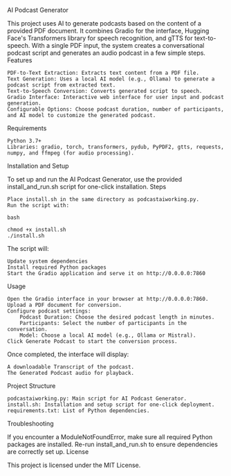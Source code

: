 AI Podcast Generator

This project uses AI to generate podcasts based on the content of a provided PDF document. It combines Gradio for the interface, Hugging Face's Transformers library for speech recognition, and gTTS for text-to-speech. With a single PDF input, the system creates a conversational podcast script and generates an audio podcast in a few simple steps.
Features

    PDF-to-Text Extraction: Extracts text content from a PDF file.
    Text Generation: Uses a local AI model (e.g., Ollama) to generate a podcast script from extracted text.
    Text-to-Speech Conversion: Converts generated script to speech.
    Gradio Interface: Interactive web interface for user input and podcast generation.
    Configurable Options: Choose podcast duration, number of participants, and AI model to customize the generated podcast.

Requirements

    Python 3.7+
    Libraries: gradio, torch, transformers, pydub, PyPDF2, gtts, requests, numpy, and ffmpeg (for audio processing).

Installation and Setup

To set up and run the AI Podcast Generator, use the provided install_and_run.sh script for one-click installation.
Steps

    Place install.sh in the same directory as podcastaiworking.py.
    Run the script with:

    bash

    chmod +x install.sh
    ./install.sh

The script will:

    Update system dependencies
    Install required Python packages
    Start the Gradio application and serve it on http://0.0.0.0:7860

Usage

    Open the Gradio interface in your browser at http://0.0.0.0:7860.
    Upload a PDF document for conversion.
    Configure podcast settings:
        Podcast Duration: Choose the desired podcast length in minutes.
        Participants: Select the number of participants in the conversation.
        Model: Choose a local AI model (e.g., Ollama or Mistral).
    Click Generate Podcast to start the conversion process.

Once completed, the interface will display:

    A downloadable Transcript of the podcast.
    The Generated Podcast audio for playback.

Project Structure

    podcastaiworking.py: Main script for AI Podcast Generator.
    install.sh: Installation and setup script for one-click deployment.
    requirements.txt: List of Python dependencies.

Troubleshooting

If you encounter a ModuleNotFoundError, make sure all required Python packages are installed. Re-run install_and_run.sh to ensure dependencies are correctly set up.
License

This project is licensed under the MIT License.
